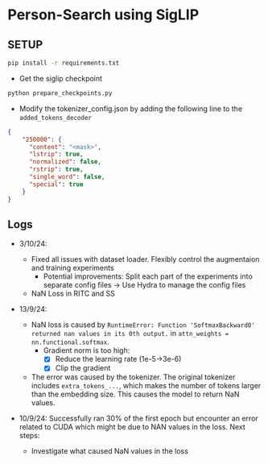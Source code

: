 # Person-Search using SigLIP

## SETUP

```bash
pip install -r requirements.txt
```

- Get the siglip checkpoint

```bash
python prepare_checkpoints.py
```

- Modify the tokenizer_config.json by adding the following line to the `added_tokens_decoder`

```json
{
    "250000": {
      "content": "<mask>",
      "lstrip": true,
      "normalized": false,
      "rstrip": true,
      "single_word": false,
      "special": true
    }
}
```

## Logs
- 3/10/24:
    - Fixed all issues with dataset loader. Flexibly control the augmentaion and training experiments
        - Potential improvements: Split each part of the experiments into separate config files -> Use Hydra to manage the config files
    - NaN Loss in RITC and SS

- 13/9/24:
    - NaN loss is caused by `RuntimeError: Function 'SoftmaxBackward0' returned nan values in its 0th output.` in `attn_weights = nn.functional.softmax`.
        - Gradient norm is too high:
            - [X] Reduce the learning rate (1e-5->3e-6)
            - [X] Clip the gradient
    - The error was caused by the tokenizer. The original tokenizer includes `extra_tokens_...`, which makes the number of tokens larger than the embedding size. This causes the model to return NaN values.


- 10/9/24: Successfully ran 30% of the first epoch but encounter an error related to CUDA which might be due to NAN values in the loss. Next steps:
    - Investigate what caused NaN values in the loss
